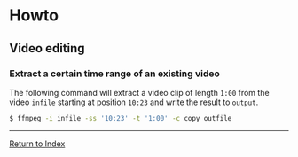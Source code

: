 # Howto

## Video editing

### Extract a certain time range of an existing video

The following command will extract a video clip of length `1:00` from the video `infile` starting at position `10:23` and write the result to `output`.

```bash
$ ffmpeg -i infile -ss '10:23' -t '1:00' -c copy outfile
```

---
[Return to Index](../README.md)
